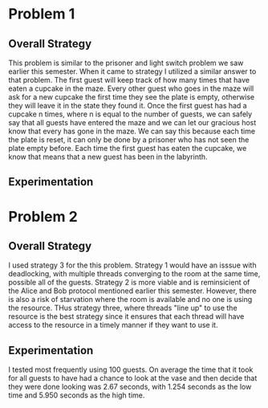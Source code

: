 # Problem 1

## Overall Strategy

This problem is similar to the prisoner and light switch problem we saw earlier this semester. When it came to strategy I utilized a similar answer to that problem. The first guest will keep track of how many times that have eaten a cupcake in the maze. Every other guest who goes in the maze will ask for a new cupcake the first time they see the plate is empty, otherwise they will leave it in the state they found it. Once the first guest has had a cupcake n times, where n is equal to the number of guests, we can safely say that all guests have entered the maze and we can let our gracious host know that every has gone in the maze. We can say this because each time the plate is reset, it can only be done by a prisoner who has not seen the plate empty before. Each time the first guest has eaten the cupcake, we know that means that a new guest has been in the labyrinth.

## Experimentation

# Problem 2

## Overall Strategy

I used strategy 3 for the this problem. Strategy 1 would have an isssue with deadlocking, with multiple threads converging to the room at the same time, possible all of the guests. Strategy 2 is more viable and is reminsicient of the Alice and Bob protocol mentioned earlier this semester. However, there is also a risk of starvation where the room is available and no one is using the resource. THus strategy three, where threads "line up" to use the resource is the best strategy since it ensures that each thread will have access to the resource in a timely manner if they want to use it.

## Experimentation

I tested most frequently using 100 guests. On average the time that it took for all guests to have had a chance to look at the vase and then decide that they were done looking was 2.67 seconds, with 1.254 seconds as the low time and 5.950 seconds as the high time.
